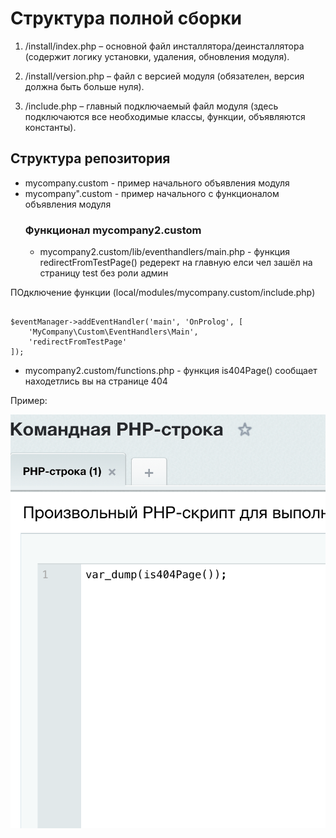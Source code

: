 # Структура полной сборки

1) /install/index.php – основной файл инсталлятора/деинсталлятора (содержит логику установки, удаления, обновления модуля).

2) /install/version.php – файл с версией модуля (обязателен, версия должна быть больше нуля).

3) /include.php – главный подключаемый файл модуля (здесь подключаются все необходимые классы, функции, объявляются константы).


## Структура репозитория
- mycompany.custom - пример начального объявления модуля
- mycompany".custom - пример начального с функционалом объявления модуля
    ### Функционал mycompany2.custom
    - mycompany2.custom/lib/eventhandlers/main.php - функция redirectFromTestPage() редерект на главную елси чел зашёл на страницу test без роли админ

ПОдключение функции (local/modules/mycompany.custom/include.php)
```

$eventManager->addEventHandler('main', 'OnProlog', [
    'MyCompany\Custom\EventHandlers\Main',
    'redirectFromTestPage'
]);

```
- mycompany2.custom/functions.php - функция is404Page() сообщает находетлись вы на странице 404

Пример:

![alt text](image.png)
